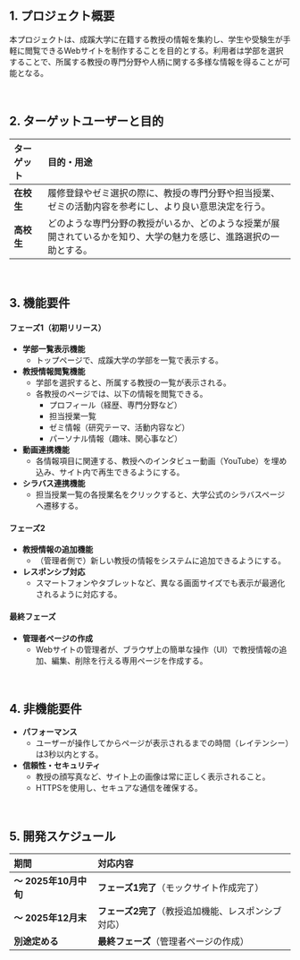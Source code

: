 ## **1. プロジェクト概要**

本プロジェクトは、成蹊大学に在籍する教授の情報を集約し、学生や受験生が手軽に閲覧できるWebサイトを制作することを目的とする。利用者は学部を選択することで、所属する教授の専門分野や人柄に関する多様な情報を得ることが可能となる。

<br>

## **2. ターゲットユーザーと目的**

| ターゲット | 目的・用途 |
| :--- | :--- |
| **在校生** | 履修登録やゼミ選択の際に、教授の専門分野や担当授業、ゼミの活動内容を参考にし、より良い意思決定を行う。 |
| **高校生** | どのような専門分野の教授がいるか、どのような授業が展開されているかを知り、大学の魅力を感じ、進路選択の一助とする。 |

<br>

## **3. 機能要件**

#### **フェーズ1（初期リリース）**

* **学部一覧表示機能**
    * トップページで、成蹊大学の学部を一覧で表示する。
* **教授情報閲覧機能**
    * 学部を選択すると、所属する教授の一覧が表示される。
    * 各教授のページでは、以下の情報を閲覧できる。
        * プロフィール（経歴、専門分野など）
        * 担当授業一覧
        * ゼミ情報（研究テーマ、活動内容など）
        * パーソナル情報（趣味、関心事など）
* **動画連携機能**
    * 各情報項目に関連する、教授へのインタビュー動画（YouTube）を埋め込み、サイト内で再生できるようにする。
* **シラバス連携機能**
    * 担当授業一覧の各授業名をクリックすると、大学公式のシラバスページへ遷移する。

#### **フェーズ2**

* **教授情報の追加機能**
    * （管理者側で）新しい教授の情報をシステムに追加できるようにする。
* **レスポンシブ対応**
    * スマートフォンやタブレットなど、異なる画面サイズでも表示が最適化されるように対応する。

#### **最終フェーズ**

* **管理者ページの作成**
    * Webサイトの管理者が、ブラウザ上の簡単な操作（UI）で教授情報の追加、編集、削除を行える専用ページを作成する。

<br>

## **4. 非機能要件**

* **パフォーマンス**
    * ユーザーが操作してからページが表示されるまでの時間（レイテンシー）は3秒以内とする。
* **信頼性・セキュリティ**
    * 教授の顔写真など、サイト上の画像は常に正しく表示されること。
    * HTTPSを使用し、セキュアな通信を確保する。

<br>

## **5. 開発スケジュール**

| 期間 | 対応内容 |
| :--- | :--- |
| **〜 2025年10月中旬** | **フェーズ1完了**（モックサイト作成完了） |
| **〜 2025年12月末** | **フェーズ2完了**（教授追加機能、レスポンシブ対応） |
| **別途定める** | **最終フェーズ**（管理者ページの作成） |